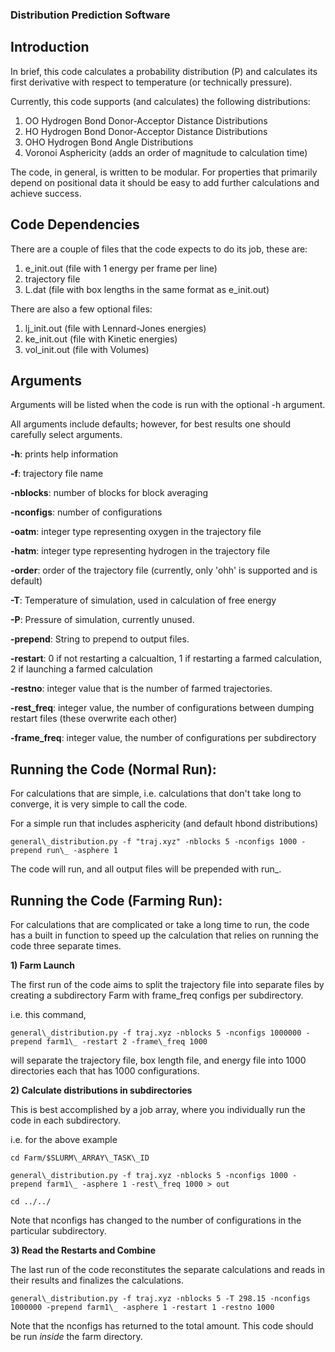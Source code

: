 ### Distribution Prediction Software

## Introduction

In brief, this code calculates a probability distribution (P) and calculates its first derivative with
respect to temperature (or technically pressure).

Currently, this code supports (and calculates) the following distributions:
1) OO Hydrogen Bond Donor-Acceptor Distance Distributions
2) HO Hydrogen Bond Donor-Acceptor Distance Distributions
3) OHO Hydrogen Bond Angle Distributions
4) Voronoi Asphericity (adds an order of magnitude to calculation time)

The code, in general, is written to be modular. For properties that primarily depend on positional data it should be easy to add further calculations and achieve success.

## Code Dependencies

There are a couple of files that the code expects to do its job, these are:
1) e\_init.out (file with 1 energy per frame per line)
2) trajectory file
3) L.dat (file with box lengths in the same format as e\_init.out)

There are also a few optional files:
1) lj\_init.out (file with Lennard-Jones energies)
2) ke\_init.out (file with Kinetic energies)
3) vol\_init.out (file with Volumes)

## Arguments 
Arguments will be listed when the code is run with the optional -h argument.

All arguments include defaults; however, for best results one should carefully select arguments.

**-h**: prints help information

**-f**: trajectory file name

**-nblocks**: number of blocks for block averaging

**-nconfigs**: number of configurations

**-oatm**: integer type representing oxygen in the trajectory file

**-hatm**: integer type representing hydrogen in the trajectory file

**-order**: order of the trajectory file (currently, only 'ohh' is supported and is default)

**-T**: Temperature of simulation, used in calculation of free energy

**-P**: Pressure of simulation, currently unused.

**-prepend**: String to prepend to output files.

**-restart**: 0 if not restarting a calcualtion, 1 if restarting a farmed calculation, 2 if launching a farmed calculation

**-restno**: integer value that is the number of farmed trajectories.

**-rest\_freq**: integer value, the number of configurations between dumping restart files (these overwrite each other)

**-frame\_freq**: integer value, the number of configurations per subdirectory


## Running the Code (Normal Run):

For calculations that are simple, i.e. calculations that don't take long to converge, it is very simple to call the code. 



For a simple run that includes asphericity (and default hbond distributions)

```
general\_distribution.py -f "traj.xyz" -nblocks 5 -nconfigs 1000 -prepend run\_ -asphere 1
```

The code will run, and all output files will be prepended with run\_.


## Running the Code (Farming Run):

For calculations that are complicated or take a long time to run, the code has a built in function to speed up the 
calculation that relies on running the code three separate times.

**1) Farm Launch**

The first run of the code aims to split the trajectory file into separate files by creating a subdirectory Farm with frame_freq configs per subdirectory.

i.e. this command,

```
general\_distribution.py -f traj.xyz -nblocks 5 -nconfigs 1000000 -prepend farm1\_ -restart 2 -frame\_freq 1000 
```

will separate the trajectory file, box length file, and energy file into 1000 directories each that has 1000 configurations.


**2) Calculate distributions in subdirectories**

This is best accomplished by a job array, where you individually run the code in each subdirectory.

i.e. for the above example

```
cd Farm/$SLURM\_ARRAY\_TASK\_ID

general\_distribution.py -f traj.xyz -nblocks 5 -nconfigs 1000 -prepend farm1\_ -asphere 1 -rest\_freq 1000 > out

cd ../../
```

Note that nconfigs has changed to the number of configurations in the particular subdirectory.

**3) Read the Restarts and Combine**

The last run of the code reconstitutes the separate calculations and reads in their results and finalizes the calculations.
```
general\_distribution.py -f traj.xyz -nblocks 5 -T 298.15 -nconfigs 1000000 -prepend farm1\_ -asphere 1 -restart 1 -restno 1000
```
Note that the nconfigs has returned to the total amount. This code should be run *inside* the farm directory.



